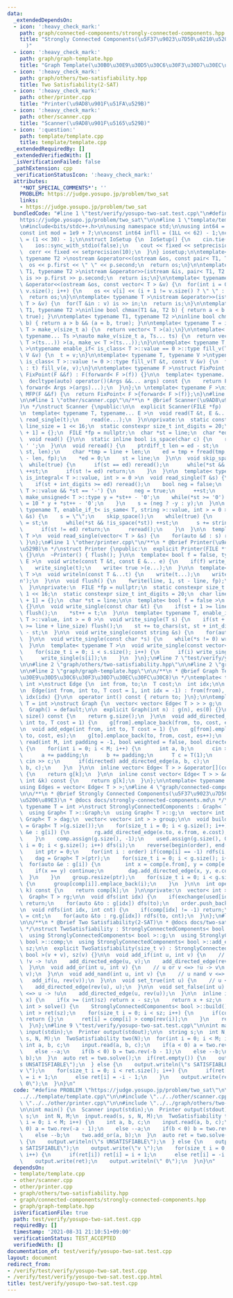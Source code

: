 ```yaml
---
data:
  _extendedDependsOn:
  - icon: ':heavy_check_mark:'
    path: graph/connected-components/strongly-connected-components.hpp
    title: "Strongly Connected Components(\u5F37\u9023\u7D50\u6210\u5206\u5206\u89E3\
      )"
  - icon: ':heavy_check_mark:'
    path: graph/graph-template.hpp
    title: "Graph Template(\u30B0\u30E9\u30D5\u30C6\u30F3\u30D7\u30EC\u30FC\u30C8)"
  - icon: ':heavy_check_mark:'
    path: graph/others/two-satisfiability.hpp
    title: Two Satisfiability(2-SAT)
  - icon: ':heavy_check_mark:'
    path: other/printer.cpp
    title: "Printer(\u9AD8\u901F\u51FA\u529B)"
  - icon: ':heavy_check_mark:'
    path: other/scanner.cpp
    title: "Scanner(\u9AD8\u901F\u5165\u529B)"
  - icon: ':question:'
    path: template/template.cpp
    title: template/template.cpp
  _extendedRequiredBy: []
  _extendedVerifiedWith: []
  _isVerificationFailed: false
  _pathExtension: cpp
  _verificationStatusIcon: ':heavy_check_mark:'
  attributes:
    '*NOT_SPECIAL_COMMENTS*': ''
    PROBLEM: https://judge.yosupo.jp/problem/two_sat
    links:
    - https://judge.yosupo.jp/problem/two_sat
  bundledCode: "#line 1 \"test/verify/yosupo-two-sat.test.cpp\"\n#define PROBLEM \"\
    https://judge.yosupo.jp/problem/two_sat\"\n\n#line 1 \"template/template.cpp\"\
    \n#include<bits/stdc++.h>\n\nusing namespace std;\n\nusing int64 = long long;\n\
    const int mod = 1e9 + 7;\n\nconst int64 infll = (1LL << 62) - 1;\nconst int inf\
    \ = (1 << 30) - 1;\n\nstruct IoSetup {\n  IoSetup() {\n    cin.tie(nullptr);\n\
    \    ios::sync_with_stdio(false);\n    cout << fixed << setprecision(10);\n  \
    \  cerr << fixed << setprecision(10);\n  }\n} iosetup;\n\ntemplate< typename T1,\
    \ typename T2 >\nostream &operator<<(ostream &os, const pair< T1, T2 >& p) {\n\
    \  os << p.first << \" \" << p.second;\n  return os;\n}\n\ntemplate< typename\
    \ T1, typename T2 >\nistream &operator>>(istream &is, pair< T1, T2 > &p) {\n \
    \ is >> p.first >> p.second;\n  return is;\n}\n\ntemplate< typename T >\nostream\
    \ &operator<<(ostream &os, const vector< T > &v) {\n  for(int i = 0; i < (int)\
    \ v.size(); i++) {\n    os << v[i] << (i + 1 != v.size() ? \" \" : \"\");\n  }\n\
    \  return os;\n}\n\ntemplate< typename T >\nistream &operator>>(istream &is, vector<\
    \ T > &v) {\n  for(T &in : v) is >> in;\n  return is;\n}\n\ntemplate< typename\
    \ T1, typename T2 >\ninline bool chmax(T1 &a, T2 b) { return a < b && (a = b,\
    \ true); }\n\ntemplate< typename T1, typename T2 >\ninline bool chmin(T1 &a, T2\
    \ b) { return a > b && (a = b, true); }\n\ntemplate< typename T = int64 >\nvector<\
    \ T > make_v(size_t a) {\n  return vector< T >(a);\n}\n\ntemplate< typename T,\
    \ typename... Ts >\nauto make_v(size_t a, Ts... ts) {\n  return vector< decltype(make_v<\
    \ T >(ts...)) >(a, make_v< T >(ts...));\n}\n\ntemplate< typename T, typename V\
    \ >\ntypename enable_if< is_class< T >::value == 0 >::type fill_v(T &t, const\
    \ V &v) {\n  t = v;\n}\n\ntemplate< typename T, typename V >\ntypename enable_if<\
    \ is_class< T >::value != 0 >::type fill_v(T &t, const V &v) {\n  for(auto &e\
    \ : t) fill_v(e, v);\n}\n\ntemplate< typename F >\nstruct FixPoint : F {\n  explicit\
    \ FixPoint(F &&f) : F(forward< F >(f)) {}\n\n  template< typename... Args >\n\
    \  decltype(auto) operator()(Args &&... args) const {\n    return F::operator()(*this,\
    \ forward< Args >(args)...);\n  }\n};\n \ntemplate< typename F >\ninline decltype(auto)\
    \ MFP(F &&f) {\n  return FixPoint< F >{forward< F >(f)};\n}\n#line 4 \"test/verify/yosupo-two-sat.test.cpp\"\
    \n\n#line 1 \"other/scanner.cpp\"\n/**\n * @brief Scanner(\u9AD8\u901F\u5165\u529B\
    )\n */\nstruct Scanner {\npublic:\n\n  explicit Scanner(FILE *fp) : fp(fp) {}\n\
    \n  template< typename T, typename... E >\n  void read(T &t, E &... e) {\n   \
    \ read_single(t);\n    read(e...);\n  }\n\nprivate:\n  static constexpr size_t\
    \ line_size = 1 << 16;\n  static constexpr size_t int_digits = 20;\n  char line[line_size\
    \ + 1] = {};\n  FILE *fp = nullptr;\n  char *st = line;\n  char *ed = line;\n\n\
    \  void read() {}\n\n  static inline bool is_space(char c) {\n    return c <=\
    \ ' ';\n  }\n\n  void reread() {\n    ptrdiff_t len = ed - st;\n    memmove(line,\
    \ st, len);\n    char *tmp = line + len;\n    ed = tmp + fread(tmp, 1, line_size\
    \ - len, fp);\n    *ed = 0;\n    st = line;\n  }\n\n  void skip_space() {\n  \
    \  while(true) {\n      if(st == ed) reread();\n      while(*st && is_space(*st))\
    \ ++st;\n      if(st != ed) return;\n    }\n  }\n\n  template< typename T, enable_if_t<\
    \ is_integral< T >::value, int > = 0 >\n  void read_single(T &s) {\n    skip_space();\n\
    \    if(st + int_digits >= ed) reread();\n    bool neg = false;\n    if(is_signed<\
    \ T >::value && *st == '-') {\n      neg = true;\n      ++st;\n    }\n    typename\
    \ make_unsigned< T >::type y = *st++ - '0';\n    while(*st >= '0') {\n      y\
    \ = 10 * y + *st++ - '0';\n    }\n    s = (neg ? -y : y);\n  }\n\n  template<\
    \ typename T, enable_if_t< is_same< T, string >::value, int > = 0 >\n  void read_single(T\
    \ &s) {\n    s = \"\";\n    skip_space();\n    while(true) {\n      char *base\
    \ = st;\n      while(*st && !is_space(*st)) ++st;\n      s += string(base, st);\n\
    \      if(st != ed) return;\n      reread();\n    }\n  }\n\n  template< typename\
    \ T >\n  void read_single(vector< T > &s) {\n    for(auto &d : s) read(d);\n \
    \ }\n};\n#line 1 \"other/printer.cpp\"\n/**\n * @brief Printer(\u9AD8\u901F\u51FA\
    \u529B)\n */\nstruct Printer {\npublic:\n  explicit Printer(FILE *fp) : fp(fp)\
    \ {}\n\n  ~Printer() { flush(); }\n\n  template< bool f = false, typename T, typename...\
    \ E >\n  void write(const T &t, const E &... e) {\n    if(f) write_single(' ');\n\
    \    write_single(t);\n    write< true >(e...);\n  }\n\n  template< typename...\
    \ T >\n  void writeln(const T &...t) {\n    write(t...);\n    write_single('\\\
    n');\n  }\n\n  void flush() {\n    fwrite(line, 1, st - line, fp);\n    st = line;\n\
    \  }\n\nprivate:\n  FILE *fp = nullptr;\n  static constexpr size_t line_size =\
    \ 1 << 16;\n  static constexpr size_t int_digits = 20;\n  char line[line_size\
    \ + 1] = {};\n  char *st = line;\n\n  template< bool f = false >\n  void write()\
    \ {}\n\n  void write_single(const char &t) {\n    if(st + 1 >= line + line_size)\
    \ flush();\n    *st++ = t;\n  }\n\n  template< typename T, enable_if_t< is_integral<\
    \ T >::value, int > = 0 >\n  void write_single(T s) {\n    if(st + int_digits\
    \ >= line + line_size) flush();\n    st += to_chars(st, st + int_digits, s).ptr\
    \ - st;\n  }\n\n  void write_single(const string &s) {\n    for(auto &c: s) write_single(c);\n\
    \  }\n\n  void write_single(const char *s) {\n    while(*s != 0) write_single(*s++);\n\
    \  }\n\n  template< typename T >\n  void write_single(const vector< T > &s) {\n\
    \    for(size_t i = 0; i < s.size(); i++) {\n      if(i) write_single(' ');\n\
    \      write_single(s[i]);\n    }\n  }\n};\n#line 7 \"test/verify/yosupo-two-sat.test.cpp\"\
    \n\n#line 2 \"graph/others/two-satisfiability.hpp\"\n\n#line 2 \"graph/connected-components/strongly-connected-components.hpp\"\
    \n\n#line 2 \"graph/graph-template.hpp\"\n\n/**\n * @brief Graph Template(\u30B0\
    \u30E9\u30D5\u30C6\u30F3\u30D7\u30EC\u30FC\u30C8)\n */\ntemplate< typename T =\
    \ int >\nstruct Edge {\n  int from, to;\n  T cost;\n  int idx;\n\n  Edge() = default;\n\
    \n  Edge(int from, int to, T cost = 1, int idx = -1) : from(from), to(to), cost(cost),\
    \ idx(idx) {}\n\n  operator int() const { return to; }\n};\n\ntemplate< typename\
    \ T = int >\nstruct Graph {\n  vector< vector< Edge< T > > > g;\n  int es;\n\n\
    \  Graph() = default;\n\n  explicit Graph(int n) : g(n), es(0) {}\n\n  size_t\
    \ size() const {\n    return g.size();\n  }\n\n  void add_directed_edge(int from,\
    \ int to, T cost = 1) {\n    g[from].emplace_back(from, to, cost, es++);\n  }\n\
    \n  void add_edge(int from, int to, T cost = 1) {\n    g[from].emplace_back(from,\
    \ to, cost, es);\n    g[to].emplace_back(to, from, cost, es++);\n  }\n\n  void\
    \ read(int M, int padding = -1, bool weighted = false, bool directed = false)\
    \ {\n    for(int i = 0; i < M; i++) {\n      int a, b;\n      cin >> a >> b;\n\
    \      a += padding;\n      b += padding;\n      T c = T(1);\n      if(weighted)\
    \ cin >> c;\n      if(directed) add_directed_edge(a, b, c);\n      else add_edge(a,\
    \ b, c);\n    }\n  }\n\n  inline vector< Edge< T > > &operator[](const int &k)\
    \ {\n    return g[k];\n  }\n\n  inline const vector< Edge< T > > &operator[](const\
    \ int &k) const {\n    return g[k];\n  }\n};\n\ntemplate< typename T = int >\n\
    using Edges = vector< Edge< T > >;\n#line 4 \"graph/connected-components/strongly-connected-components.hpp\"\
    \n\n/**\n * @brief Strongly Connected Components(\u5F37\u9023\u7D50\u6210\u5206\
    \u5206\u89E3)\n * @docs docs/strongly-connected-components.md\n */\ntemplate<\
    \ typename T = int >\nstruct StronglyConnectedComponents : Graph< T > {\npublic:\n\
    \  using Graph< T >::Graph;\n  using Graph< T >::g;\n  vector< int > comp;\n \
    \ Graph< T > dag;\n  vector< vector< int > > group;\n\n  void build() {\n    rg\
    \ = Graph< T >(g.size());\n    for(size_t i = 0; i < g.size(); i++) {\n      for(auto\
    \ &e : g[i]) {\n        rg.add_directed_edge(e.to, e.from, e.cost);\n      }\n\
    \    }\n    comp.assign(g.size(), -1);\n    used.assign(g.size(), 0);\n    for(size_t\
    \ i = 0; i < g.size(); i++) dfs(i);\n    reverse(begin(order), end(order));\n\
    \    int ptr = 0;\n    for(int i : order) if(comp[i] == -1) rdfs(i, ptr), ptr++;\n\
    \    dag = Graph< T >(ptr);\n    for(size_t i = 0; i < g.size(); i++) {\n    \
    \  for(auto &e : g[i]) {\n        int x = comp[e.from], y = comp[e.to];\n    \
    \    if(x == y) continue;\n        dag.add_directed_edge(x, y, e.cost);\n    \
    \  }\n    }\n    group.resize(ptr);\n    for(size_t i = 0; i < g.size(); i++)\
    \ {\n      group[comp[i]].emplace_back(i);\n    }\n  }\n\n  int operator[](int\
    \ k) const {\n    return comp[k];\n  }\n\nprivate:\n  vector< int > order, used;\n\
    \  Graph< T > rg;\n\n  void dfs(int idx) {\n    if(exchange(used[idx], true))\
    \ return;\n    for(auto &to : g[idx]) dfs(to);\n    order.push_back(idx);\n  }\n\
    \n  void rdfs(int idx, int cnt) {\n    if(comp[idx] != -1) return;\n    comp[idx]\
    \ = cnt;\n    for(auto &to : rg.g[idx]) rdfs(to, cnt);\n  }\n};\n#line 4 \"graph/others/two-satisfiability.hpp\"\
    \n\n/**\n * @brief Two Satisfiability(2-SAT)\n * @docs docs/two-satisfiability.md\n\
    \ */\nstruct TwoSatisfiability : StronglyConnectedComponents< bool > {\npublic:\n\
    \  using StronglyConnectedComponents< bool >::g;\n  using StronglyConnectedComponents<\
    \ bool >::comp;\n  using StronglyConnectedComponents< bool >::add_edge;\n  size_t\
    \ sz;\n\n  explicit TwoSatisfiability(size_t v) : StronglyConnectedComponents<\
    \ bool >(v + v), sz(v) {}\n\n  void add_if(int u, int v) {\n    // u -> v <=>\
    \ !v -> !u\n    add_directed_edge(u, v);\n    add_directed_edge(rev(v), rev(u));\n\
    \  }\n\n  void add_or(int u, int v) {\n    // u or v <=> !u -> v\n    add_if(rev(u),\
    \ v);\n  }\n\n  void add_nand(int u, int v) {\n    // u nand v <=> u -> !v\n \
    \   add_if(u, rev(v));\n  }\n\n  void set_true(int u) {\n    // u <=> !u -> u\n\
    \    add_directed_edge(rev(u), u);\n  }\n\n  void set_false(int u) {\n    // !u\
    \ <=> u -> !u\n    add_directed_edge(u, rev(u));\n  }\n\n  inline int rev(int\
    \ x) {\n    if(x >= (int)sz) return x - sz;\n    return x + sz;\n  }\n\n  vector<\
    \ int > solve() {\n    StronglyConnectedComponents< bool >::build();\n    vector<\
    \ int > ret(sz);\n    for(size_t i = 0; i < sz; i++) {\n      if(comp[i] == comp[rev(i)])\
    \ return {};\n      ret[i] = comp[i] > comp[rev(i)];\n    }\n    return ret;\n\
    \  }\n};\n#line 9 \"test/verify/yosupo-two-sat.test.cpp\"\n\nint main() {\n  Scanner\
    \ input(stdin);\n  Printer output(stdout);\n\n  string s;\n  int N, M;\n  input.read(s,\
    \ s, N, M);\n  TwoSatisfiability two(N);\n  for(int i = 0; i < M; i++) {\n   \
    \ int a, b, c;\n    input.read(a, b, c);\n    if(a < 0) a = two.rev(-a - 1);\n\
    \    else --a;\n    if(b < 0) b = two.rev(-b - 1);\n    else --b;\n    two.add_or(a,\
    \ b);\n  }\n  auto ret = two.solve();\n  if(ret.empty()) {\n    output.writeln(\"\
    s UNSATISFIABLE\");\n  } else {\n    output.writeln(\"s SATISFIABLE\");\n    output.write(\"\
    v \");\n    for(size_t i = 0; i < ret.size(); i++) {\n      if(ret[i]) ret[i]\
    \ = i + 1;\n      else ret[i] = -i - 1;\n    }\n    output.write(ret);\n    output.writeln(\"\
    \ 0\");\n  }\n}\n"
  code: "#define PROBLEM \"https://judge.yosupo.jp/problem/two_sat\"\n\n#include \"\
    ../../template/template.cpp\"\n\n#include \"../../other/scanner.cpp\"\n#include\
    \ \"../../other/printer.cpp\"\n\n#include \"../../graph/others/two-satisfiability.hpp\"\
    \n\nint main() {\n  Scanner input(stdin);\n  Printer output(stdout);\n\n  string\
    \ s;\n  int N, M;\n  input.read(s, s, N, M);\n  TwoSatisfiability two(N);\n  for(int\
    \ i = 0; i < M; i++) {\n    int a, b, c;\n    input.read(a, b, c);\n    if(a <\
    \ 0) a = two.rev(-a - 1);\n    else --a;\n    if(b < 0) b = two.rev(-b - 1);\n\
    \    else --b;\n    two.add_or(a, b);\n  }\n  auto ret = two.solve();\n  if(ret.empty())\
    \ {\n    output.writeln(\"s UNSATISFIABLE\");\n  } else {\n    output.writeln(\"\
    s SATISFIABLE\");\n    output.write(\"v \");\n    for(size_t i = 0; i < ret.size();\
    \ i++) {\n      if(ret[i]) ret[i] = i + 1;\n      else ret[i] = -i - 1;\n    }\n\
    \    output.write(ret);\n    output.writeln(\" 0\");\n  }\n}\n"
  dependsOn:
  - template/template.cpp
  - other/scanner.cpp
  - other/printer.cpp
  - graph/others/two-satisfiability.hpp
  - graph/connected-components/strongly-connected-components.hpp
  - graph/graph-template.hpp
  isVerificationFile: true
  path: test/verify/yosupo-two-sat.test.cpp
  requiredBy: []
  timestamp: '2021-08-31 21:10:51+09:00'
  verificationStatus: TEST_ACCEPTED
  verifiedWith: []
documentation_of: test/verify/yosupo-two-sat.test.cpp
layout: document
redirect_from:
- /verify/test/verify/yosupo-two-sat.test.cpp
- /verify/test/verify/yosupo-two-sat.test.cpp.html
title: test/verify/yosupo-two-sat.test.cpp
---
```


